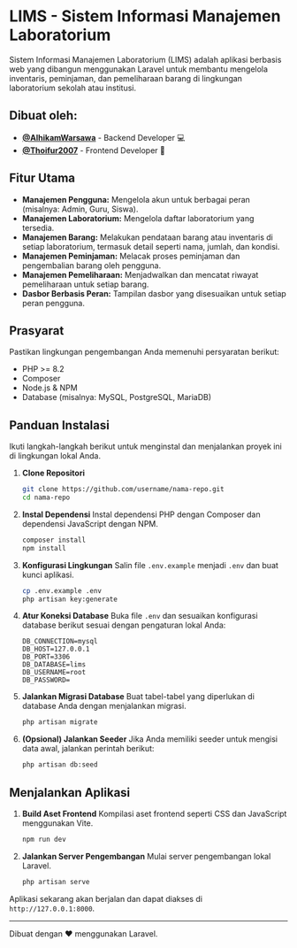 # LIMS - Sistem Informasi Manajemen Laboratorium

Sistem Informasi Manajemen Laboratorium (LIMS) adalah aplikasi berbasis web yang dibangun menggunakan Laravel untuk membantu mengelola inventaris, peminjaman, dan pemeliharaan barang di lingkungan laboratorium sekolah atau institusi.

## Dibuat oleh:

- **[@AlhikamWarsawa](https://github.com/AlhikamWarsawa)** - Backend Developer 💻
- **[@Thoifur2007](https://github.com/Thoifur2007)** - Frontend Developer 🎨

## Fitur Utama

- **Manajemen Pengguna:** Mengelola akun untuk berbagai peran (misalnya: Admin, Guru, Siswa).
- **Manajemen Laboratorium:** Mengelola daftar laboratorium yang tersedia.
- **Manajemen Barang:** Melakukan pendataan barang atau inventaris di setiap laboratorium, termasuk detail seperti nama, jumlah, dan kondisi.
- **Manajemen Peminjaman:** Melacak proses peminjaman dan pengembalian barang oleh pengguna.
- **Manajemen Pemeliharaan:** Menjadwalkan dan mencatat riwayat pemeliharaan untuk setiap barang.
- **Dasbor Berbasis Peran:** Tampilan dasbor yang disesuaikan untuk setiap peran pengguna.

## Prasyarat

Pastikan lingkungan pengembangan Anda memenuhi persyaratan berikut:

- PHP >= 8.2
- Composer
- Node.js & NPM
- Database (misalnya: MySQL, PostgreSQL, MariaDB)

## Panduan Instalasi

Ikuti langkah-langkah berikut untuk menginstal dan menjalankan proyek ini di lingkungan lokal Anda.

1.  **Clone Repositori**
    ```bash
    git clone https://github.com/username/nama-repo.git
    cd nama-repo
    ```

2.  **Instal Dependensi**
    Instal dependensi PHP dengan Composer dan dependensi JavaScript dengan NPM.
    ```bash
    composer install
    npm install
    ```

3.  **Konfigurasi Lingkungan**
    Salin file `.env.example` menjadi `.env` dan buat kunci aplikasi.
    ```bash
    cp .env.example .env
    php artisan key:generate
    ```

4.  **Atur Koneksi Database**
    Buka file `.env` dan sesuaikan konfigurasi database berikut sesuai dengan pengaturan lokal Anda:
    ```
    DB_CONNECTION=mysql
    DB_HOST=127.0.0.1
    DB_PORT=3306
    DB_DATABASE=lims
    DB_USERNAME=root
    DB_PASSWORD=
    ```

5.  **Jalankan Migrasi Database**
    Buat tabel-tabel yang diperlukan di database Anda dengan menjalankan migrasi.
    ```bash
    php artisan migrate
    ```

6.  **(Opsional) Jalankan Seeder**
    Jika Anda memiliki seeder untuk mengisi data awal, jalankan perintah berikut:
    ```bash
    php artisan db:seed
    ```

## Menjalankan Aplikasi

1.  **Build Aset Frontend**
    Kompilasi aset frontend seperti CSS dan JavaScript menggunakan Vite.
    ```bash
    npm run dev
    ```

2.  **Jalankan Server Pengembangan**
    Mulai server pengembangan lokal Laravel.
    ```bash
    php artisan serve
    ```

Aplikasi sekarang akan berjalan dan dapat diakses di `http://127.0.0.1:8000`.

---
Dibuat dengan ❤️ menggunakan Laravel.
